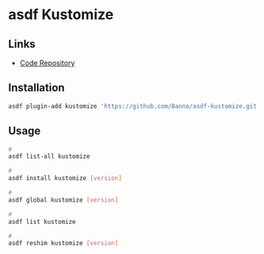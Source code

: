 # asdf Kustomize

## Links

- [Code Repository](https://github.com/Banno/asdf-kustomize)

## Installation

```sh
asdf plugin-add kustomize 'https://github.com/Banno/asdf-kustomize.git'
```

## Usage

```sh
#
asdf list-all kustomize

#
asdf install kustomize [version]

#
asdf global kustomize [version]

#
asdf list kustomize

#
asdf reshim kustomize [version]
```
